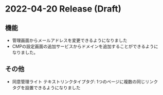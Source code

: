 # 2022-04-20 Release (Draft)

## 機能

- 管理画面からメールアドレスを変更できるようになりました
- CMPの設定画面の追加サービスからドメインを追加することができるようになりました。

## その他

- 同意管理ライト テキストリンクタイプタグ: 1つのページに複数の同じリンクタグを設置できるようになりました

